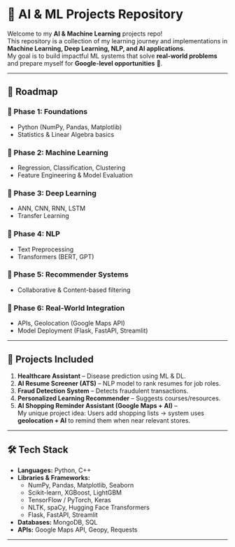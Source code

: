 # 🤖 AI & ML Projects Repository  

Welcome to my **AI & Machine Learning** projects repo!  
This repository is a collection of my learning journey and implementations in **Machine Learning, Deep Learning, NLP, and AI applications**.  
My goal is to build impactful ML systems that solve **real-world problems** and prepare myself for **Google-level opportunities** 🚀.  

---

## 📌 Roadmap  

### 🔹 Phase 1: Foundations  
- Python (NumPy, Pandas, Matplotlib)  
- Statistics & Linear Algebra basics  

### 🔹 Phase 2: Machine Learning  
- Regression, Classification, Clustering  
- Feature Engineering & Model Evaluation  

### 🔹 Phase 3: Deep Learning  
- ANN, CNN, RNN, LSTM  
- Transfer Learning  

### 🔹 Phase 4: NLP  
- Text Preprocessing  
- Transformers (BERT, GPT)  

### 🔹 Phase 5: Recommender Systems  
- Collaborative & Content-based filtering  

### 🔹 Phase 6: Real-World Integration  
- APIs, Geolocation (Google Maps API)  
- Model Deployment (Flask, FastAPI, Streamlit)  

---

## 🚀 Projects Included  

1. **Healthcare Assistant** – Disease prediction using ML & DL.  
2. **AI Resume Screener (ATS)** – NLP model to rank resumes for job roles.  
3. **Fraud Detection System** – Detects fraudulent transactions.  
4. **Personalized Learning Recommender** – Suggests courses/resources.  
5. **AI Shopping Reminder Assistant (Google Maps + AI)** –  
   My unique project idea: Users add shopping lists → system uses **geolocation + AI** to remind them when near relevant stores.  

---

## 🛠️ Tech Stack  

- **Languages:** Python, C++  
- **Libraries & Frameworks:**  
  - NumPy, Pandas, Matplotlib, Seaborn  
  - Scikit-learn, XGBoost, LightGBM  
  - TensorFlow / PyTorch, Keras  
  - NLTK, spaCy, Hugging Face Transformers  
  - Flask, FastAPI, Streamlit  
- **Databases:** MongoDB, SQL  
- **APIs:** Google Maps API, Geopy, Requests  

---


